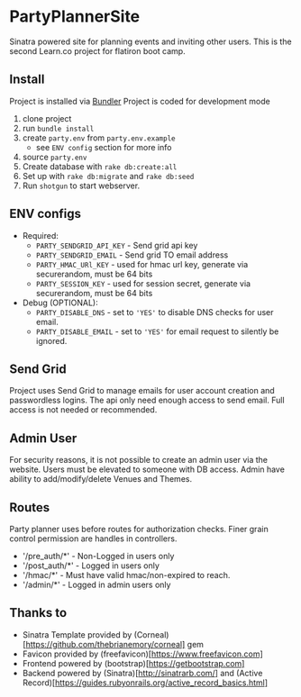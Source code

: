 # PartyPlannerSite

Sinatra powered site for planning events and inviting other users.
This is the second Learn.co project for flatiron boot camp.

## Install

Project is installed via [Bundler](https://bundler.io/)
Project is coded for development mode

1. clone project
2. run `bundle install`
3. create `party.env` from `party.env.example`
    - see `ENV config` section for more info
4. source `party.env`
5. Create database with `rake db:create:all`
6. Set up with `rake db:migrate` and `rake db:seed`
7. Run `shotgun` to start webserver.

## ENV configs

- Required:
  - `PARTY_SENDGRID_API_KEY` - Send grid api key
  - `PARTY_SENDGRID_EMAIL` - Send grid TO email address
  - `PARTY_HMAC_URl_KEY` - used for hmac url key, generate via securerandom, must be 64 bits
  - `PARTY_SESSION_KEY`  - used for session secret, generate via securerandom, must be 64 bits
- Debug (OPTIONAL):
  - `PARTY_DISABLE_DNS` - set to  `'YES'` to disable DNS checks for user email.
  - `PARTY_DISABLE_EMAIL` - set to `'YES'` for email request to silently be ignored.

## Send Grid

Project uses Send Grid to manage emails for user account creation and passwordless logins.
The api only need enough access to send email. Full access is not needed or recommended.

## Admin User

For security reasons, it is not possible to create an admin user via the website.
Users must be elevated to someone with DB access.  Admin have ability to add/modify/delete
Venues and Themes.

## Routes

Party planner uses before routes for authorization checks.
Finer grain control permission are handles in controllers.

- '/pre_auth/*' - Non-Logged in users only
- '/post_auth/*' - Logged in users only
- '/hmac/*' - Must have valid hmac/non-expired to reach.
- '/admin/*' - Logged in admin users only

## Thanks to

- Sinatra Template provided by (Corneal)[https://github.com/thebrianemory/corneal] gem
- Favicon provided by (freefavicon)[https://www.freefavicon.com]
- Frontend powered by (bootstrap)[https://getbootstrap.com]
- Backend powered by (Sinatra)[http://sinatrarb.com/] and (Active Record)[https://guides.rubyonrails.org/active_record_basics.html]
